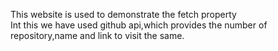 This website is used to demonstrate the fetch property <br>
Int this we have used github api,which provides the number of repository,name and link to visit the same.
